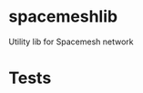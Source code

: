 # spacemeshlib

Utility lib for Spacemesh network

# Tests

<!-- Jest Summary Comment:Begin -->
<!-- Jest Summary Comment:End -->

<!-- Jest Junit Comment:Begin -->
<!-- Jest Junit Comment:End -->

<!-- Jest Coverage Comment:Begin -->
<!-- Jest Coverage Comment:End -->
